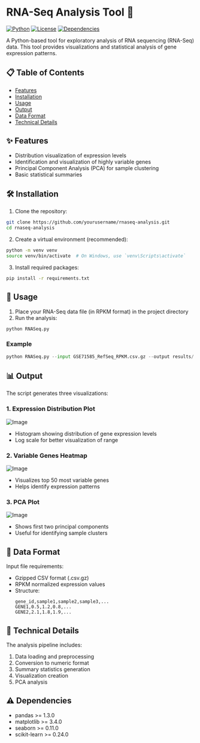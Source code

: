 # RNA-Seq Analysis Tool 🧬

[![Python](https://img.shields.io/badge/python-v3.7+-blue.svg)](https://www.python.org/)
[![License](https://img.shields.io/badge/license-MIT-green.svg)](LICENSE)
[![Dependencies](https://img.shields.io/badge/dependencies-up%20to%20date-brightgreen.svg)](requirements.txt)

A Python-based tool for exploratory analysis of RNA sequencing (RNA-Seq) data. This tool provides visualizations and statistical analysis of gene expression patterns.

## 📋 Table of Contents

- [Features](#features)
- [Installation](#installation)
- [Usage](#usage)
- [Output](#output)
- [Data Format](#data-format)
- [Technical Details](#technical-details)


## ✨ Features

- Distribution visualization of expression levels
- Identification and visualization of highly variable genes
- Principal Component Analysis (PCA) for sample clustering
- Basic statistical summaries

## 🛠️ Installation

1. Clone the repository:
```bash
git clone https://github.com/yourusername/rnaseq-analysis.git
cd rnaseq-analysis
```

2. Create a virtual environment (recommended):
```bash
python -m venv venv
source venv/bin/activate  # On Windows, use `venv\Scripts\activate`
```

3. Install required packages:
```bash
pip install -r requirements.txt
```

## 📖 Usage

1. Place your RNA-Seq data file (in RPKM format) in the project directory
2. Run the analysis:
```bash
python RNASeq.py
```

### Example
```python
python RNASeq.py --input GSE71585_RefSeq_RPKM.csv.gz --output results/
```

## 📊 Output

The script generates three visualizations:

### 1. Expression Distribution Plot
![Image](https://github.com/user-attachments/assets/281ba1fd-6862-460b-9914-6952a5841d05)
- Histogram showing distribution of gene expression levels
- Log scale for better visualization of range





### 2. Variable Genes Heatmap
![Image](https://github.com/user-attachments/assets/cd55b07f-3c58-4655-9df3-d2560bbbd7d2)
- Visualizes top 50 most variable genes
- Helps identify expression patterns



### 3. PCA Plot
![Image](https://github.com/user-attachments/assets/78167ec5-84c6-4d4c-9986-fd4f62d753e1)
- Shows first two principal components
- Useful for identifying sample clusters

## 📑 Data Format

Input file requirements:
- Gzipped CSV format (.csv.gz)
- RPKM normalized expression values
- Structure:
  ```
  gene_id,sample1,sample2,sample3,...
  GENE1,0.5,1.2,0.8,...
  GENE2,2.1,1.8,1.9,...
  ```

## 🔧 Technical Details

The analysis pipeline includes:
1. Data loading and preprocessing
2. Conversion to numeric format
3. Summary statistics generation
4. Visualization creation
5. PCA analysis

## ⚠️ Dependencies

- pandas >= 1.3.0
- matplotlib >= 3.4.0
- seaborn >= 0.11.0
- scikit-learn >= 0.24.0


